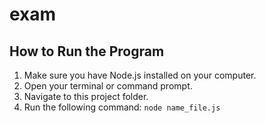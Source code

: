 # exam

## How to Run the Program

1. Make sure you have Node.js installed on your computer.
2. Open your terminal or command prompt.
3. Navigate to this project folder.
4. Run the following command:
   `node name_file.js`
